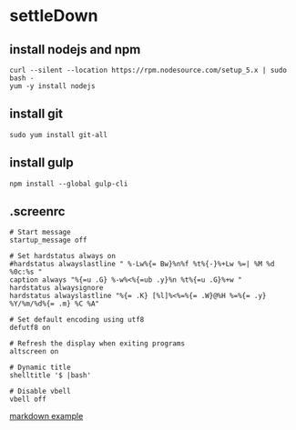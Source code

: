 # settleDown
install nodejs and npm
----------------------
~~~
curl --silent --location https://rpm.nodesource.com/setup_5.x | sudo bash -
yum -y install nodejs
~~~

install git
-----------
~~~
sudo yum install git-all
~~~

install gulp
------------
~~~
npm install --global gulp-cli
~~~

.screenrc
---------
~~~
# Start message
startup_message off

# Set hardstatus always on
#hardstatus alwayslastline " %-Lw%{= Bw}%n%f %t%{-}%+Lw %=| %M %d %0c:%s "
caption always "%{=u .G} %-w%<%{=ub .y}%n %t%{=u .G}%+w "
hardstatus alwaysignore
hardstatus alwayslastline "%{= .K} [%l]%<%=%{= .W}@%H %=%{= .y} %Y/%m/%d%{= .m} %C %A"

# Set default encoding using utf8
defutf8 on

# Refresh the display when exiting programs
altscreen on

# Dynamic title
shelltitle '$ |bash'

# Disable vbell
vbell off
~~~

[markdown example](http://www.unexpected-vortices.com/sw/rippledoc/quick-markdown-example.html)
